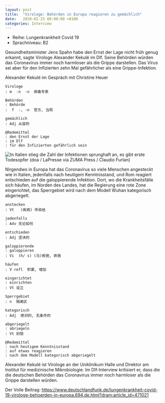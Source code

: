 ```yaml
---
layout: post
title:  "Virologe: Behörden in Europa reagieren zu gemächlich"
date:   2020-02-25 00:00:00 +0100
categories: Interview
---
```


- Reihe: Lungenkrankheit Covid 19
- Sprachniveau: B2

Gesundheitsminister Jens Spahn habe den Ernst der Lage nicht früh genug erkannt, sagte Virologe Alexander Kekulé im Dlf. Seine Behörden würden das Coronavirus immer noch harmloser als die Grippe darstellen. Das Virus sei aber für den Infizierten zehn Mal gefährlicher als eine Grippe-Infektion.

Alexander Kekulé im Gespräch mit Christine Heuer

    Virologe
    : m  -n  -n  病毒专家

    Behörden
    : Behörde
    :  f  -, -n  官方, 当局

    gemächlich
    : Adj 从容的

    @Redemittel
    : den Ernst der Lage
    : im Dlf
    : für den Infizierten gefährlich sein


![In Italien stieg die Zahl der Infektionen sprunghaft an, es gibt erste Todesopfer (doa / LaPresse via ZUMA Press / Claudio Furlan)](https://www.deutschlandfunk.de/media/thumbs/e/e20d8c8e7c9871992c3db708d218ea84v1_max_755x425_b3535db83dc50e27c1bb1392364c95a2.jpg?key=944438)


Nirgendwo in Europa hat das Coronavirus so viele Menschen angesteckt wie in Italien, jedenfalls nach heutigem Kenntnisstand, und Rom reagiert entschieden auf die galoppierende Infektion. Dort, wo die Krankheitsfälle sich häufen, im Norden des Landes, hat die Regierung eine rote Zone eingerichtet, das Sperrgebiet wird nach dem Modell Wuhan kategorisch abgeriegelt.

    anstecken
    : Vt   (疾病) 传染给

    jedenfalls
    : Adv 无论如何

    entschieden
    : Adj 坚决的

    galoppierende
    : galoppieren
    : Vi  (h/ s) (马)疾驰, 奔驰

    häufen
    : V refl  积累, 增加

    eingerichtet
    : einrichten
    : Vt 设立

    Sperrgebiet
    : n  隔离区

    kategorisch
    : Adj  绝对的, 无条件的

    abgeriegelt
    : abriegeln
    : Vt 封锁

    @Redemittel
    : nach heutigem Kenntnisstand
    : auf etwas reagieren
    : nach dem Modell kategorisch abgeriegelt


Alexander Kekulé ist Virologe an der Uniklinikum Halle und Direktor am Institut für medizinische Mikrobiologie. Im Dlf-Interview kritisiert er, dass die die deutschen Behörden das Coronavirus immer noch harmloser als die Grippe darstellen würden.


Der Volle Beitrag: <https://www.deutschlandfunk.de/lungenkrankheit-covid-19-virologe-behoerden-in-europa.694.de.html?dram:article_id=471021>
